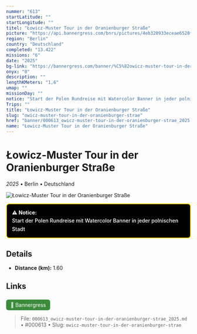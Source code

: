 ```yaml
---
nummer: "613"
startLatitude: ""
startLongitude: ""
titel: "Łowicz-Muster Tour in der Oranienburger Straße"
picture: "https://api.bannergress.com/bnrs/pictures/4eb320933eceae6520fde68d35d23d05"
region: "Berlin"
country: "Deutschland"
completed: "13.422"
missions: "6"
date: "2025"
bg-link: "https://bannergress.com/banner/%C5%82owicz-muster-tour-in-der-oranienburger-stra%C3%9Fe-75f1"
onyx: "0"
description: ""
lengthKMeters: "1,6"
umap: ""
missionDay: ""
notice: "Start der Polen Rundreise mit Watercolor Banner in jeder polnischen Stadt"
Trips: ""
title: "Łowicz-Muster Tour in der Oranienburger Straße"
slug: "owicz-muster-tour-in-der-oranienburger-strae"
href: "banner/000613_owicz-muster-tour-in-der-oranienburger-strae_2025.md"
name: "Łowicz-Muster Tour in der Oranienburger Straße"
---
```

# Łowicz-Muster Tour in der Oranienburger Straße

*2025* • Berlin • Deutschland

![Łowicz-Muster Tour in der Oranienburger Straße](https://api.bannergress.com/bnrs/pictures/4eb320933eceae6520fde68d35d23d05)


<div style="
  margin: 10px 0 18px;
  padding: 12px 14px;
  border: 2px solid #FFD500;
  background-color: #000;
  color: #fff;
  border-radius: 8px;
  font-weight: 500;
  line-height: 1.6;
">
  ⚠️ <strong>Notice:</strong><br>
  Start der Polen Rundreise mit Watercolor Banner in jeder polnischen Stadt
</div>


## Details
- **Distance (km):** 1.60








## Links
<a href="https://bannergress.com/banner/%C5%82owicz-muster-tour-in-der-oranienburger-stra%C3%9Fe-75f1" style="display:inline-block;margin:6px 8px 0 0;padding:6px 12px;background:#3c8b3c;color:#fff;text-decoration:none;border-radius:6px;">🔗 Bannergress</a>




> File: `000613_owicz-muster-tour-in-der-oranienburger-strae_2025.md` • #000613 • Slug: `owicz-muster-tour-in-der-oranienburger-strae`
